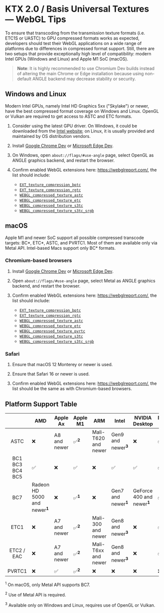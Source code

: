 # KTX 2.0 / Basis Universal Textures — WebGL Tips

To ensure that transcoding from the transmission texture formats (i.e. ETC1S or UASTC) to GPU compressed formats works as expected, developers should test their WebGL applications on a wide range of platforms due to differences in compressed format support. Still, there are two setups that provide exceptionally high level of compatibility: modern Intel GPUs (Windows and Linux) and Apple M1 SoC (macOS).

> **Note**: It is highly recommended to use Chromium Dev builds instead of altering the main Chrome or Edge installation because using non-default ANGLE backend may decrease stability or security.

## Windows and Linux

Modern Intel GPUs, namely Intel HD Graphics 5xx ("Skylake") or newer, have the best compressed format coverage on Windows and Linux. OpenGL or Vulkan are required to get access to ASTC and ETC formats.

1. Consider using the latest GPU driver. On Windows, it could be downloaded from the [Intel website](https://downloadcenter.intel.com/); on Linux, it is usually provided and maintained by OS distribution vendors.

2. Install [Google Chrome Dev](https://www.google.com/chrome/dev/) or [Microsoft Edge Dev](https://www.microsoftedgeinsider.com/en-us/download/).

3. On Windows, open `about://flags/#use-angle` page, select OpenGL as ANGLE graphics backend, and restart the browser.

4. Confirm enabled WebGL extensions here: https://webglreport.com/, the list should include:
   - [`EXT_texture_compression_bptc`](https://www.khronos.org/registry/webgl/extensions/EXT_texture_compression_bptc)
   - [`EXT_texture_compression_rgtc`](https://www.khronos.org/registry/webgl/extensions/EXT_texture_compression_rgtc)
   - [`WEBGL_compressed_texture_astc`](https://www.khronos.org/registry/webgl/extensions/WEBGL_compressed_texture_astc)
   - [`WEBGL_compressed_texture_etc`](https://www.khronos.org/registry/webgl/extensions/WEBGL_compressed_texture_etc)
   - [`WEBGL_compressed_texture_s3tc`](https://www.khronos.org/registry/webgl/extensions/WEBGL_compressed_texture_s3tc)
   - [`WEBGL_compressed_texture_s3tc_srgb`](https://www.khronos.org/registry/webgl/extensions/WEBGL_compressed_texture_s3tc_srgb)

## macOS

Apple M1 and newer SoC support all possible compressed transcode targets: BC*, ETC*, ASTC, and PVRTC1. Most of them are available only via Metal API. Intel-based Macs support only BC* formats.

### Chromium-based browsers

1. Install [Google Chrome Dev](https://www.google.com/chrome/dev/) or [Microsoft Edge Dev](https://www.microsoftedgeinsider.com/en-us/download/).

2. Open `about://flags/#use-angle` page, select Metal as ANGLE graphics backend, and restart the browser.

3. Confirm enabled WebGL extensions here: https://webglreport.com/, the list should include:
   - [`EXT_texture_compression_bptc`](https://www.khronos.org/registry/webgl/extensions/EXT_texture_compression_bptc)
   - [`EXT_texture_compression_rgtc`](https://www.khronos.org/registry/webgl/extensions/EXT_texture_compression_rgtc)
   - [`WEBGL_compressed_texture_astc`](https://www.khronos.org/registry/webgl/extensions/WEBGL_compressed_texture_astc)
   - [`WEBGL_compressed_texture_etc`](https://www.khronos.org/registry/webgl/extensions/WEBGL_compressed_texture_etc)
   - [`WEBGL_compressed_texture_pvrtc`](https://www.khronos.org/registry/webgl/extensions/WEBGL_compressed_texture_pvrtc)
   - [`WEBGL_compressed_texture_s3tc`](https://www.khronos.org/registry/webgl/extensions/WEBGL_compressed_texture_s3tc)
   - [`WEBGL_compressed_texture_s3tc_srgb`](https://www.khronos.org/registry/webgl/extensions/WEBGL_compressed_texture_s3tc_srgb)

### Safari

1. Ensure that macOS 12 Monterey or newer is used.

2. Ensure that Safari 16 or newer is used.

3. Confirm enabled WebGL extensions here: https://webglreport.com/, the list should be the same as with Chromium-based browsers.

## Platform Support Table

|                          | AMD                                         | Apple Ax     | Apple M1             | ARM                 | Intel                             | NVIDIA Desktop                           | NVIDIA Tegra | Qualcomm             |
|:------------------------:|---------------------------------------------|--------------|----------------------|---------------------|-----------------------------------|------------------------------------------|--------------|----------------------|
|           ASTC           | ❌                                           | A8 and newer | ✅<sup><b>2</b></sup> | Mali-T620 and newer | Gen9 and newer<sup><b>3</b></sup> | ❌                                        | ✅            | Adreno 3xx and newer |
| BC1<br>BC3<br>BC4<br>BC5 | ✅                                           | ❌            | ✅                    | ❌                   | ✅                                 | ✅                                        | ✅            | ❌                    |
|            BC7           | Radeon HD 5000 and newer<sup><b>1</b></sup> | ❌            | ✅<sup><b>1</b></sup> | ❌                   | Gen7 and newer<sup><b>1</b></sup> | GeForce 400 and newer<sup><b>1</b></sup> | ✅            | ❌                    |
|           ETC1           | ❌                                           | A7 and newer | ✅<sup><b>2</b></sup> | Mali-300 and newer  | Gen8 and newer<sup><b>3</b></sup> | ❌                                        | ✅            | Adreno 2xx and newer |
|        ETC2 / EAC        | ❌                                           | A7 and newer | ✅<sup><b>2</b></sup> | Mali-T6xx and newer | Gen8 and newer<sup><b>3</b></sup> | ❌                                        | ✅            | Adreno 3xx and newer |
|          PVRTC1          | ❌                                           | ✅            | ✅<sup><b>2</b></sup> | ❌                   | ❌                                 | ❌                                        | ❌            | ❌                    |

<p><sup>1</sup> On macOS, only Metal API supports BC7.</p>
<p><sup>2</sup> Use of Metal API is required.</p>
<p><sup>3</sup> Available only on Windows and Linux, requires use of OpenGL or Vulkan.</p>
